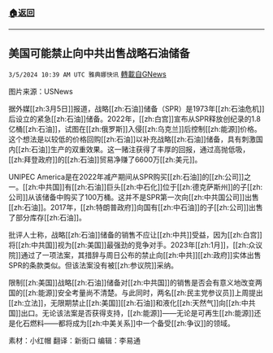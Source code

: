 ###  [:house:返回](README.md)
---


## 美国可能禁止向中共出售战略石油储备
`3/5/2024 10:39 AM UTC 雅典娜快讯` [轉載自GNews](https://gnews.org/articles/2366736)

图片来源：USNews

据外媒[[zh:3月5日]]报道，战略[[zh:石油]]储备（SPR）是1973年[[zh:石油危机]]后设立的紧急[[zh:石油]]储备。2022年，[[zh:白宫]]宣布从SPR释放创纪录的1.8亿桶[[zh:石油]]，试图在[[zh:俄罗斯]]入侵[[zh:乌克兰]]后控制[[zh:能源]]价格。这个想法是以较低的价格回购[[zh:石油]]以补充战略[[zh:石油]]储备，具有刺激国内[[zh:石油]]生产的双重效果。这一赌注获得了丰厚的回报，通过高抛低吸，[[zh:拜登政府]]的[[zh:石油]]贸易净赚了6600万[[zh:美元]]。

UNIPEC America是在2022年减产期间从SPR购买[[zh:石油]]的[[zh:公司]]之一。[[zh:中共国]]有[[zh:石油]]巨头[[zh:中石化]]位于[[zh:德克萨斯州]]的子[[zh:公司]]从该储备中购买了100万桶。这并不是SPR第一次向[[zh:中共国公司]]出售[[zh:石油]]。2017年，[[zh:特朗普政府]]向国有[[zh:中石油]]的子[[zh:公司]]出售了部分库存[[zh:石油]]。

批评人士称，战略[[zh:石油]]储备的销售不应让[[zh:中共]]受益，因为[[zh:白宫]]将[[zh:中共国]]视为[[zh:美国]]最强劲的竞争对手。2023年[[zh:1月]]，[[zh:众议院]]通过了一项法案，其措辞与周日公布的禁止向[[zh:中共]][[zh:政府]]实体出售SPR的条款类似。但该法案没有被[[zh:参议院]]采纳。

限制[[zh:美国]]战略[[zh:石油]]储备对[[zh:中共国]]的销售是否会有意义地改变两国的[[zh:能源]]安全考量尚不清楚。与此同时，两名[[zh:民主党参议员]]上周提出[[zh:立法]]，无限期禁止[[zh:美国]][[zh:石油]]和液化[[zh:天然气]]向[[zh:中共国]]出口。无论该法案是否获得支持，[[zh:能源]]——无论是可再生[[zh:能源]]还是化石燃料——都将成为[[zh:中美关系]]中一个备受[[zh:争议]]的领域。

        
素材：小红帽  翻译：新街口  编辑：李易通  

